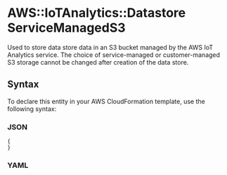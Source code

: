 # AWS::IoTAnalytics::Datastore ServiceManagedS3<a name="aws-properties-iotanalytics-datastore-servicemanageds3"></a>

Used to store data store data in an S3 bucket managed by the AWS IoT Analytics service\. The choice of service\-managed or customer\-managed S3 storage cannot be changed after creation of the data store\.

## Syntax<a name="aws-properties-iotanalytics-datastore-servicemanageds3-syntax"></a>

To declare this entity in your AWS CloudFormation template, use the following syntax:

### JSON<a name="aws-properties-iotanalytics-datastore-servicemanageds3-syntax.json"></a>

```
{
}
```

### YAML<a name="aws-properties-iotanalytics-datastore-servicemanageds3-syntax.yaml"></a>

```
```